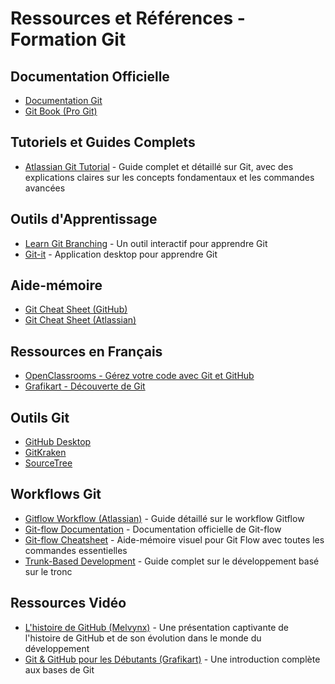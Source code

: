# Ressources et Références - Formation Git

## Documentation Officielle

- [Documentation Git](https://git-scm.com/doc)
- [Git Book (Pro Git)](https://git-scm.com/book/fr/v2)

## Tutoriels et Guides Complets

- [Atlassian Git Tutorial](https://www.atlassian.com/fr/git) - Guide complet et détaillé sur Git, avec des explications claires sur les concepts fondamentaux et les commandes avancées

## Outils d'Apprentissage

- [Learn Git Branching](https://learngitbranching.js.org/?locale=fr_FR) - Un outil interactif pour apprendre Git
- [Git-it](https://github.com/jlord/git-it-electron) - Application desktop pour apprendre Git

## Aide-mémoire

- [Git Cheat Sheet (GitHub)](https://education.github.com/git-cheat-sheet-education.pdf)
- [Git Cheat Sheet (Atlassian)](https://www.atlassian.com/git/tutorials/atlassian-git-cheatsheet)

## Ressources en Français

- [OpenClassrooms - Gérez votre code avec Git et GitHub](https://openclassrooms.com/fr/courses/7162856-gerez-du-code-avec-git-et-github)
- [Grafikart - Découverte de Git](https://grafikart.fr/formations/git)

## Outils Git

- [GitHub Desktop](https://desktop.github.com/)
- [GitKraken](https://www.gitkraken.com/)
- [SourceTree](https://www.sourcetreeapp.com/)

## Workflows Git

- [Gitflow Workflow (Atlassian)](https://www.atlassian.com/fr/git/tutorials/comparing-workflows/gitflow-workflow) - Guide détaillé sur le workflow Gitflow
- [Git-flow Documentation](https://git-flow.readthedocs.io/fr/latest/presentation.html) - Documentation officielle de Git-flow
- [Git-flow Cheatsheet](https://danielkummer.github.io/git-flow-cheatsheet/index.fr_FR.html) - Aide-mémoire visuel pour Git Flow avec toutes les commandes essentielles
- [Trunk-Based Development](https://trunkbaseddevelopment.com/) - Guide complet sur le développement basé sur le tronc

## Ressources Vidéo

- [L'histoire de GitHub (Melvynx)](https://www.youtube.com/watch?v=m9qbO2POla0) - Une présentation captivante de l'histoire de GitHub et de son évolution dans le monde du développement
- [Git & GitHub pour les Débutants (Grafikart)](https://grafikart.fr/tutoriels/git-presentation-1090) - Une introduction complète aux bases de Git
